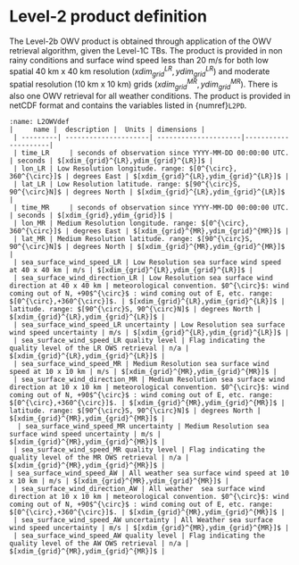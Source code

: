 # Level-2 product definition

The Level-2b OWV product is obtained through application of the OWV retrieval algorithm, given the Level-1C TBs. 
The product is provided in non rainy conditions and surface wind speed less than 20 m/s 
for both low spatial 40 km x 40 km resolution ($xdim_{grid}^{LR},ydim_{grid}^{LR}$) and moderate spatial resolution (10 km x 10 km) grids
 ($xdim_{grid}^{MR},ydim_{grid}^{MR}$). There is also one OWV retrieval  for all weather conditions.
 The product is provided in netCDF format and contains  the variables listed in {numref}`L2PD`.

```{table} Level-2 OWV product definition
:name: L2OWVdef
|     name |  description |  Units | dimensions |
 | ---------| ---------------------| ---------------------|---------------------| 
 | time_LR     | seconds of observation since YYYY-MM-DD 00:00:00 UTC. | seconds | $[xdim_{grid}^{LR},ydim_{grid}^{LR}]$ |
 | lon_LR | Low Resolution longitude. range: $[0^{\circ}, 360^{\circ}]$ | degrees East | $[xdim_{grid}^{LR},ydim_{grid}^{LR}]$ |
 | lat_LR | Low Resolution latitude. range: $[90^{\circ}S, 90^{\circ}N]$ | degrees North | $[xdim_{grid}^{LR},ydim_{grid}^{LR}]$ |
 | time_MR     | seconds of observation since YYYY-MM-DD 00:00:00 UTC. | seconds | $[xdim_{grid},ydim_{grid}]$ |
 | lon_MR | Medium Resolution longitude. range: $[0^{\circ}, 360^{\circ}]$ | degrees East | $[xdim_{grid}^{MR},ydim_{grid}^{MR}]$ |
 | lat_MR | Medium Resolution latitude. range: $[90^{\circ}S, 90^{\circ}N]$ | degrees North | $[xdim_{grid}^{MR},ydim_{grid}^{MR}]$ |
 | sea_surface_wind_speed_LR | Low Resolution sea surface wind speed at 40 x 40 km | m/s | $[xdim_{grid}^{LR},ydim_{grid}^{LR}]$ |
 | sea_surface_wind_direction_LR | Low Resolution sea surface wind direction at 40 x 40 km | meteorological convention. $0^{\circ}$: wind coming out of N, +90$^{\circ}$ : wind coming out of E, etc. range: $[0^{\circ},+360^{\circ}]$. | $[xdim_{grid}^{LR},ydim_{grid}^{LR}]$ | latitude. range: $[90^{\circ}S, 90^{\circ}N]$ | degrees North | $[xdim_{grid}^{LR},ydim_{grid}^{LR}]$ |
 | sea_surface_wind_speed_LR uncertainty | Low Resolution sea surface wind speed uncertainty | m/s | $[xdim_{grid}^{LR},ydim_{grid}^{LR}]$ |
 | sea_surface_wind_speed_LR quality level | Flag indicating the quality level of the LR OWS retrieval | n/a | $[xdim_{grid}^{LR},ydim_{grid}^{LR}]$ |
 | sea_surface_wind_speed_MR | Medium Resolution sea surface wind speed at 10 x 10 km | m/s | $[xdim_{grid}^{MR},ydim_{grid}^{MR}]$ |
 | sea_surface_wind_direction_MR | Medium Resolution sea surface wind direction at 10 x 10 km | meteorological convention. $0^{\circ}$: wind coming out of N, +90$^{\circ}$ : wind coming out of E, etc. range: $[0^{\circ},+360^{\circ}]$. | $[xdim_{grid}^{MR},ydim_{grid}^{MR}]$ | latitude. range: $[90^{\circ}S, 90^{\circ}N]$ | degrees North | $[xdim_{grid}^{MR},ydim_{grid}^{MR}]$ |
  | sea_surface_wind_speed_MR uncertainty | Medium Resolution sea surface wind speed uncertainty | m/s | $[xdim_{grid}^{MR},ydim_{grid}^{MR}]$ |
 | sea_surface_wind_speed_MR quality level | Flag indicating the quality level of the MR OWS retrieval | n/a | $[xdim_{grid}^{MR},ydim_{grid}^{MR}]$ |
| sea_surface_wind_speed_AW | All weather sea surface wind speed at 10 x 10 km | m/s | $[xdim_{grid}^{MR},ydim_{grid}^{MR}]$ |
 | sea_surface_wind_direction_AW | All weather  sea surface wind direction at 10 x 10 km | meteorological convention. $0^{\circ}$: wind coming out of N, +90$^{\circ}$ : wind coming out of E, etc. range: $[0^{\circ},+360^{\circ}]$. | $[xdim_{grid}^{MR},ydim_{grid}^{MR}]$ |
 | sea_surface_wind_speed_AW uncertainty | All Weather sea surface wind speed uncertainty | m/s | $[xdim_{grid}^{MR},ydim_{grid}^{MR}]$ |
 | sea_surface_wind_speed_AW quality level | Flag indicating the quality level of the AW OWS retrieval | n/a | $[xdim_{grid}^{MR},ydim_{grid}^{MR}]$ |
 ```